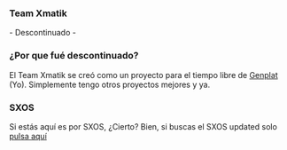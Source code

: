 ### Team Xmatik

\- Descontinuado -

### ¿Por que fué descontinuado?

El Team Xmatik se creó como un proyecto para el tiempo libre de [Genplat](https://github.com/Genplat) (Yo). Simplemente tengo otros proyectos mejores y ya.

### SXOS

Si estás aquí es por SXOS, ¿Cierto? Bien, si buscas el SXOS updated solo [pulsa aquí](https://github.com/Genplat/SXOS)
